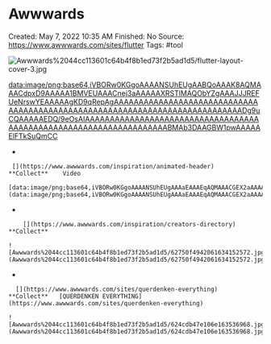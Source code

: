 # Awwwards

Created: May 7, 2022 10:35 AM
Finished: No
Source: https://www.awwwards.com/sites/flutter
Tags: #tool

![Awwwards%2044cc113601c64b4f8b1ed73f2b5ad1d5/flutter-layout-cover-3.jpg](Awwwards%2044cc113601c64b4f8b1ed73f2b5ad1d5/flutter-layout-cover-3.jpg)

[data:image/png;base64,iVBORw0KGgoAAAANSUhEUgAABQoAAAK8AQMAAACdpxD9AAAAA1BMVEUAAACnej3aAAAAAXRSTlMAQObYZgAAAJJJREFUeNrswYEAAAAAgKD9qRepAgAAAAAAAAAAAAAAAAAAAAAAAAAAAAAAAAAAAAAAAAAAAAAAAAAAAAAAAAAAAAAAAAAAAAAAAAAAAADg9uCQAAAAAEDQ/9eOsAIAAAAAAAAAAAAAAAAAAAAAAAAAAAAAAAAAAAAAAAAAAAAAAAAAAAAAAAAAAAAAAAAAAABMAb3DAAGBW1pwAAAAAElFTkSuQmCC](data:image/png;base64,iVBORw0KGgoAAAANSUhEUgAABQoAAAK8AQMAAACdpxD9AAAAA1BMVEUAAACnej3aAAAAAXRSTlMAQObYZgAAAJJJREFUeNrswYEAAAAAgKD9qRepAgAAAAAAAAAAAAAAAAAAAAAAAAAAAAAAAAAAAAAAAAAAAAAAAAAAAAAAAAAAAAAAAAAAAAAAAAAAAADg9uCQAAAAAEDQ/9eOsAIAAAAAAAAAAAAAAAAAAAAAAAAAAAAAAAAAAAAAAAAAAAAAAAAAAAAAAAAAAAAAAAAAAABMAb3DAAGBW1pwAAAAAElFTkSuQmCC)

- 
    
     [](https://www.awwwards.com/inspiration/animated-header)          **Collect**    Video
    
    [data:image/png;base64,iVBORw0KGgoAAAANSUhEUgAAAaEAAAEqAQMAAACGEX2aAAAAA1BMVEUAAACnej3aAAAAAXRSTlMAQObYZgAAACZJREFUaN7twTEBAAAAwiD7pzbFPmAAAAAAAAAAAAAAAAAAAAAQOz7cAAG8Je16AAAAAElFTkSuQmCC](data:image/png;base64,iVBORw0KGgoAAAANSUhEUgAAAaEAAAEqAQMAAACGEX2aAAAAA1BMVEUAAACnej3aAAAAAXRSTlMAQObYZgAAACZJREFUaN7twTEBAAAAwiD7pzbFPmAAAAAAAAAAAAAAAAAAAAAQOz7cAAG8Je16AAAAAElFTkSuQmCC)
    
- 
    
        [](https://www.awwwards.com/inspiration/creators-directory)       **Collect**
    
    ![Awwwards%2044cc113601c64b4f8b1ed73f2b5ad1d5/62750f4942061634152572.jpg](Awwwards%2044cc113601c64b4f8b1ed73f2b5ad1d5/62750f4942061634152572.jpg)
    
- 
    
      [](https://www.awwwards.com/sites/querdenken-everything)      **Collect**   [QUERDENKEN EVERYTHING](https://www.awwwards.com/sites/querdenken-everything)
    
    ![Awwwards%2044cc113601c64b4f8b1ed73f2b5ad1d5/624cdb47e106e163536968.jpg](Awwwards%2044cc113601c64b4f8b1ed73f2b5ad1d5/624cdb47e106e163536968.jpg)
